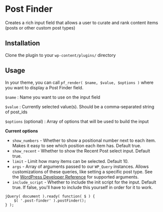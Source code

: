 # Post Finder

Creates a rich input field that allows a user to curate and rank content items (posts or other custom post types)

## Installation

Clone the plugin to your `wp-content/plugins/` directory

## Usage

In your theme, you can call `pf_render( $name, $value, $options )` where you want to display a Post Finder field.

`$name` : Name you want to use on the input field

`$value` : Currently selected value(s). Should be a comma-separated string of post_ids

`$options` (optional) : Array of options that will be used to build the input

**Current options**
* `show_numbers` - Whether to show a positional number next to each item. Makes it easy to see which position each item has. Default true.
* `show_recent` - Whether to show the Recent Post select input. Default true.
* `limit` - Limit how many items can be selected. Default 10.
* `args` - Array of arguments passed to our `WP_Query` instances. Allows customizations of these queries, like setting a specific post type. See the [WordPress Developer Reference](https://developer.wordpress.org/reference/classes/wp_query/#methods-and-properties) for supported arguments.
* `include_script` - Whether to include the init script for the input. Default true. If false, you'll have to include this yourself in order for it to work.
```
jQuery( document ).ready( function( $ ) {
	$( '.post-finder' ).postFinder();
} );
```